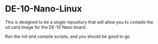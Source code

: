 # DE-10-Nano-Linux

This is designed to be a single repository that will allow you to compile the sd card image for the DE-10 Nano board.

Run the init and compile scripts, and you should be good to go
